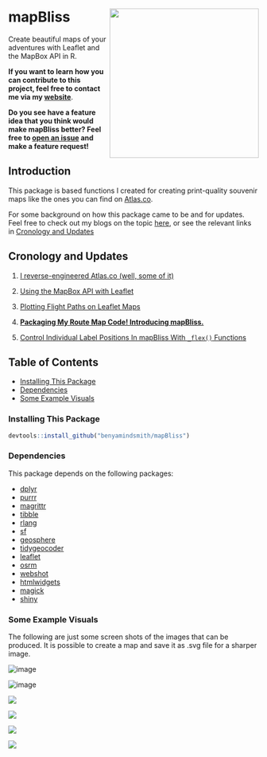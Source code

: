 # mapBliss <a href='https://github.com/benyamindsmith/mapBliss'><img src='https://github.com/benyamindsmith/mapBliss/blob/main/mapBliss.png' align="right" height="300" /></a>

Create beautiful maps of your adventures with Leaflet and the MapBox API in R. 

**If you want to learn how you can contribute to this project, feel free to contact me via my [website](https://bensstats.wordpress.com)**.

**Do you see have a feature idea that you think would make mapBliss better? Feel free to [open an issue](https://github.com/benyamindsmith/mapBliss/issues) and make a feature request!**

## Introduction

This package is based functions I created for creating print-quality souvenir maps like the ones you can find on [Atlas.co](atlas.co/products/map).

For some background on how this package came to be and for updates. Feel free to check out my blogs on the topic [here](https://bensstats.wordpress.com/?s=atlas), or see the relevant links in [Cronology and Updates](https://github.com/benyamindsmith/mapBliss/blob/main/README.md#cronology-and-updates)

## Cronology and Updates

1. [I reverse-engineered Atlas.co (well, some of it)](https://bensstats.wordpress.com/2021/10/21/robservations-15-i-reverse-engineered-atlas-co-well-some-of-it/)

2. [Using the MapBox API with Leaflet](https://bensstats.wordpress.com/2021/10/25/robservations-16-using-the-mapbox-api-with-leaflet/)

3. [Plotting Flight Paths on Leaflet Maps](https://bensstats.wordpress.com/2021/11/16/robservations-17-plotting-flight-paths-on-leaflet-maps/)

4. [**Packaging My Route Map Code! Introducing mapBliss.**](https://bensstats.wordpress.com/2022/10/28/robservations-40-packaging-my-route-map-code-introducting-mapbliss/)

5. [Control Individual Label Positions In mapBliss With `_flex()` Functions](https://bensstats.wordpress.com/2022/11/23/robservations-43-control-individual-label-positions-in-mapbliss-with-_flex-functions/)


## Table of Contents

* [Installing This Package](https://github.com/benyamindsmith/mapBliss/blob/main/README.md#installing-this-package)
* [Dependencies](https://github.com/benyamindsmith/mapBliss/blob/main/README.md#dependencies)
* [Some Example Visuals](https://github.com/benyamindsmith/mapBliss/blob/main/README.md#some-example-visuals)

### Installing This Package

```r
devtools::install_github("benyamindsmith/mapBliss")
```

### Dependencies

This package depends on the following packages: 

* [dplyr](https://dplyr.tidyverse.org)
* [purrr](https://purrr.tidyverse.org)
* [magrittr](https://magrittr.tidyverse.org)
* [tibble](https://tibble.tidyverse.org)
* [rlang](https://rlang.r-lib.org)
* [sf](https://r-spatial.github.io/sf/)
* [geosphere](http://uribo.github.io/rpkg_showcase/spatial/geosphere.html)
* [tidygeocoder](https://jessecambon.github.io/tidygeocoder/)
* [leaflet](https://rstudio.github.io/leaflet/)
* [osrm](https://github.com/riatelab/osrm)
* [webshot](https://wch.github.io/webshot/articles/intro.html)
* [htmlwidgets](https://github.com/ramnathv/htmlwidgets)
* [magick](https://github.com/ropensci/magick)
* [shiny](https://cran.r-project.org/web/packages/shiny/index.html)

### Some Example Visuals


The following are just some screen shots of the images that can be produced. It is possible to create a map and save it as .svg file for a sharper image.


![image](https://user-images.githubusercontent.com/46410142/199815517-4da0d3f8-84a6-482c-83e7-c4e33d0dce7b.png)

![image](https://user-images.githubusercontent.com/46410142/209036056-2a80922c-485a-4fe7-af81-abf575649d8c.png)


<img src='https://user-images.githubusercontent.com/46410142/191990873-c3df1335-4875-47af-8d4e-dd06fe973f67.png' /></a>

<img src='https://user-images.githubusercontent.com/46410142/191989781-88997e6e-4aed-488a-9909-12dc883deb1a.png' /></a>

<img src='https://user-images.githubusercontent.com/46410142/191992937-7d349b59-0185-41c9-9694-84f792aaa2b5.png' /></a>

<img src='https://user-images.githubusercontent.com/46410142/197111466-3ccfe2c4-7e51-4c91-92d8-774a37c3c120.png' /></a>


